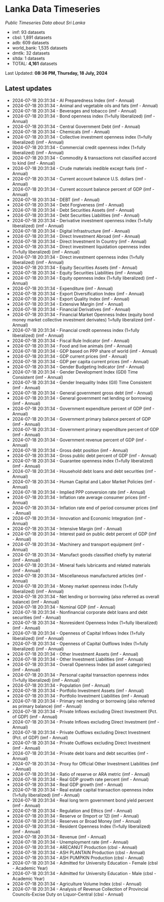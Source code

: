 # Lanka Data Timeseries
*Public Timeseries Data about Sri Lanka*

* imf: 93 datasets
* cbsl: 1,891 datasets
* adb: 609 datasets
* world_bank: 1,535 datasets
* dmtlk: 32 datasets
* sltda: 1 datasets
* TOTAL: **4,161** datasets

Last Updated: **08:36 PM, Thursday, 18 July, 2024**

## Latest updates

* 2024-07-18 20:31:34 - AI Preparedness Index (imf - Annual)
* 2024-07-18 20:31:34 - Animal and vegetable oils and fats (imf - Annual)
* 2024-07-18 20:31:34 - Beverages and tobacco (imf - Annual)
* 2024-07-18 20:31:34 - Bond openness index (1=fully liberalized) (imf - Annual)
* 2024-07-18 20:31:34 - Central Government Debt (imf - Annual)
* 2024-07-18 20:31:34 - Chemicals (imf - Annual)
* 2024-07-18 20:31:34 - Collective investment openness index (1=fully liberalized) (imf - Annual)
* 2024-07-18 20:31:34 - Commercial credit openness index (1=fully liberalized) (imf - Annual)
* 2024-07-18 20:31:34 - Commodity & transactions not classified accord to kind (imf - Annual)
* 2024-07-18 20:31:34 - Crude materials inedible except fuels (imf - Annual)
* 2024-07-18 20:31:34 - Current account balance U.S. dollars (imf - Annual)
* 2024-07-18 20:31:34 - Current account balance percent of GDP (imf - Annual)
* 2024-07-18 20:31:34 - DEBT (imf - Annual)
* 2024-07-18 20:31:34 - Debt Forgiveness (imf - Annual)
* 2024-07-18 20:31:34 - Debt Securities Assets (imf - Annual)
* 2024-07-18 20:31:34 - Debt Securities Liabilities (imf - Annual)
* 2024-07-18 20:31:34 - Derivative investment openness index (1=fully liberalized) (imf - Annual)
* 2024-07-18 20:31:34 - Digital Infrastructure (imf - Annual)
* 2024-07-18 20:31:34 - Direct Investment Abroad (imf - Annual)
* 2024-07-18 20:31:34 - Direct Investment In Country (imf - Annual)
* 2024-07-18 20:31:34 - Direct investment liquidation openness index (1=fully liberalized) (imf - Annual)
* 2024-07-18 20:31:34 - Direct investment openness index (1=fully liberalized) (imf - Annual)
* 2024-07-18 20:31:34 - Equity Securities Assets (imf - Annual)
* 2024-07-18 20:31:34 - Equity Securities Liabilities (imf - Annual)
* 2024-07-18 20:31:34 - Equity openness index (1=fully liberalized) (imf - Annual)
* 2024-07-18 20:31:34 - Expenditure (imf - Annual)
* 2024-07-18 20:31:34 - Export Diversification Index (imf - Annual)
* 2024-07-18 20:31:34 - Export Quality Index (imf - Annual)
* 2024-07-18 20:31:34 - Extensive Margin (imf - Annual)
* 2024-07-18 20:31:34 - Financial Derivatives (imf - Annual)
* 2024-07-18 20:31:34 - Financial Market Openness Index (equity bond money market collective investment derivates) 1=fully liberalized (imf - Annual)
* 2024-07-18 20:31:34 - Financial credit openness index (1=fully liberalized) (imf - Annual)
* 2024-07-18 20:31:34 - Fiscal Rule Indicator (imf - Annual)
* 2024-07-18 20:31:34 - Food and live animals (imf - Annual)
* 2024-07-18 20:31:34 - GDP based on PPP share of world (imf - Annual)
* 2024-07-18 20:31:34 - GDP current prices (imf - Annual)
* 2024-07-18 20:31:34 - GDP per capita current prices (imf - Annual)
* 2024-07-18 20:31:34 - Gender Budgeting Indicator (imf - Annual)
* 2024-07-18 20:31:34 - Gender Development Index (GDI) Time Consistent (imf - Annual)
* 2024-07-18 20:31:34 - Gender Inequality Index (GII) Time Consistent (imf - Annual)
* 2024-07-18 20:31:34 - General government gross debt (imf - Annual)
* 2024-07-18 20:31:34 - General government net lending or borrowing (imf - Annual)
* 2024-07-18 20:31:34 - Government expenditure percent of GDP (imf - Annual)
* 2024-07-18 20:31:34 - Government primary balance percent of GDP (imf - Annual)
* 2024-07-18 20:31:34 - Government primary expenditure percent of GDP (imf - Annual)
* 2024-07-18 20:31:34 - Government revenue percent of GDP (imf - Annual)
* 2024-07-18 20:31:34 - Gross debt position (imf - Annual)
* 2024-07-18 20:31:34 - Gross public debt percent of GDP (imf - Annual)
* 2024-07-18 20:31:34 - Guarantee openness index (1=fully liberalized) (imf - Annual)
* 2024-07-18 20:31:34 - Household debt loans and debt securities (imf - Annual)
* 2024-07-18 20:31:34 - Human Capital and Labor Market Policies (imf - Annual)
* 2024-07-18 20:31:34 - Implied PPP conversion rate (imf - Annual)
* 2024-07-18 20:31:34 - Inflation rate average consumer prices (imf - Annual)
* 2024-07-18 20:31:34 - Inflation rate end of period consumer prices (imf - Annual)
* 2024-07-18 20:31:34 - Innovation and Economic Integration (imf - Annual)
* 2024-07-18 20:31:34 - Intensive Margin (imf - Annual)
* 2024-07-18 20:31:34 - Interest paid on public debt percent of GDP (imf - Annual)
* 2024-07-18 20:31:34 - Machinery and transport equipment (imf - Annual)
* 2024-07-18 20:31:34 - Manufact goods classified chiefly by material (imf - Annual)
* 2024-07-18 20:31:34 - Mineral fuels lubricants and related materials (imf - Annual)
* 2024-07-18 20:31:34 - Miscellaneous manufactured articles (imf - Annual)
* 2024-07-18 20:31:34 - Money market openness index (1=fully liberalized) (imf - Annual)
* 2024-07-18 20:31:34 - Net lending or borrowing (also referred as overall balance) (imf - Annual)
* 2024-07-18 20:31:34 - Nominal GDP (imf - Annual)
* 2024-07-18 20:31:34 - Nonfinancial corporate debt loans and debt securities (imf - Annual)
* 2024-07-18 20:31:34 - Nonresident Openness Index (1=fully liberalized) (imf - Annual)
* 2024-07-18 20:31:34 - Openness of Capital Inflows Index (1=fully liberalized) (imf - Annual)
* 2024-07-18 20:31:34 - Openness of Capital Outflows Index (1=fully liberalized) (imf - Annual)
* 2024-07-18 20:31:34 - Other Investment Assets (imf - Annual)
* 2024-07-18 20:31:34 - Other Investment Liabilities (imf - Annual)
* 2024-07-18 20:31:34 - Overall Openness Index (all asset categories) (imf - Annual)
* 2024-07-18 20:31:34 - Personal capital transaction openness index (1=fully liberalized) (imf - Annual)
* 2024-07-18 20:31:34 - Population (imf - Annual)
* 2024-07-18 20:31:34 - Portfolio Investment Assets (imf - Annual)
* 2024-07-18 20:31:34 - Portfolio Investment Liabilities (imf - Annual)
* 2024-07-18 20:31:34 - Primary net lending or borrowing (also referred as primary balance) (imf - Annual)
* 2024-07-18 20:31:34 - Private Inflows excluding Direct Investment (Pct. of GDP) (imf - Annual)
* 2024-07-18 20:31:34 - Private Inflows excluding Direct Investment (imf - Annual)
* 2024-07-18 20:31:34 - Private Outflows excluding Direct Investment (Pct. of GDP) (imf - Annual)
* 2024-07-18 20:31:34 - Private Outflows excluding Direct Investment (imf - Annual)
* 2024-07-18 20:31:34 - Private debt loans and debt securities (imf - Annual)
* 2024-07-18 20:31:34 - Proxy for Official Other Investment Liabilities (imf - Annual)
* 2024-07-18 20:31:34 - Ratio of reserve or ARA metric (imf - Annual)
* 2024-07-18 20:31:34 - Real GDP growth rate percent (imf - Annual)
* 2024-07-18 20:31:34 - Real GDP growth (imf - Annual)
* 2024-07-18 20:31:34 - Real estate capital transaction openness index (1=fully liberalized) (imf - Annual)
* 2024-07-18 20:31:34 - Real long term government bond yield percent (imf - Annual)
* 2024-07-18 20:31:34 - Regulation and Ethics (imf - Annual)
* 2024-07-18 20:31:34 - Reserve or (Import or 12) (imf - Annual)
* 2024-07-18 20:31:34 - Reserves or Broad Money (imf - Annual)
* 2024-07-18 20:31:34 - Resident Openness Index (1=fully liberalized) (imf - Annual)
* 2024-07-18 20:31:34 - Revenue (imf - Annual)
* 2024-07-18 20:31:34 - Unemployment rate (imf - Annual)
* 2024-07-18 20:31:34 - ARECANUT Production (cbsl - Annual)
* 2024-07-18 20:31:34 - ASH PLANTAIN Production (cbsl - Annual)
* 2024-07-18 20:31:34 - ASH PUMPKIN Production (cbsl - Annual)
* 2024-07-18 20:31:34 - Admitted for University Education - Female (cbsl - Academic Year)
* 2024-07-18 20:31:34 - Admitted for University Education - Male (cbsl - Academic Year)
* 2024-07-18 20:31:34 - Agriculture Volume Index (cbsl - Annual)
* 2024-07-18 20:31:34 - Analysis of Revenue Collection of Provincial Councils-Excise Duty on Liquor-Central (cbsl - Annual)